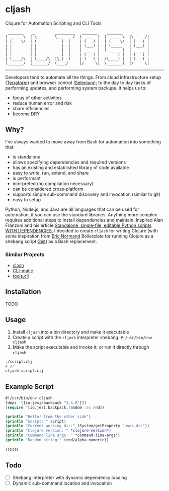 # cljash

Clojure for Automation Scripting and CLI Tools

```
 _______    _         _________   _______    _______            
(  ____ \  ( \        \__    _/  (  ___  )  (  ____ \  |\     /|
| (    \/  | (           )  (    | (   ) |  | (    \/  | )   ( |
| |        | |           |  |    | (___) |  | (_____   | (___) |
| |        | |           |  |    |  ___  |  (_____  )  |  ___  |
| |        | |           |  |    | (   ) |        ) |  | (   ) |
| (____/\  | (____/\  |\_)  )    | )   ( |  /\____) |  | )   ( |
(_______/  (_______/  (____/     |/     \|  \_______)  |/     \|
```
---

Developers tend to automate all the things. From cloud infrastructure setup ([Terraform](https://www.terraform.io/)) and
browser control ([Selenium](https://www.seleniumhq.org/)); to the day to day tasks of performing updates, and performing
system backups. It helps us to:
* focus of other activities
* reduce human error and risk
* share efficiencies
* become DRY

## Why?

I've always wanted to move away from Bash for automation into something that:
* is standalone
* allows specifying dependencies and required versions
* has an existing and established library of code available
* easy to write, run, extend, and share
* is performant
* interpreted (no compilation necessary)
* can be considered cross-platform
* supports simple sub-command discovery and invocation (similar to git)
* easy to setup

Python, Node.js, and Java are all languages that can be used for automation, if you can use the standard libraries.
Anything more complex requires additional steps to install dependencies and maintain. Inspired Alan Franzoni and his
article [Standalone, single-file, editable Python scripts WITH DEPENDENCIES](https://www.franzoni.eu/single-file-editable-python-scripts-with-dependencies/), 
I decided to create `cljash` for writing Clojure (with some inspiration from [Eric Normand](https://github.com/ericnormand)
Boilerplate for running Clojure as a shebang script [Gist](https://gist.github.com/ericnormand/6bb4562c4bc578ef223182e3bb1e72c5/))
as a Bash replacement.

### Similar Projects

* [closh](https://github.com/dundalek/closh)
* [CLI-matic](https://github.com/l3nz/cli-matic)
* [tools.cli](https://github.com/clojure/tools.cli)

## Installation

TODO

## Usage

1. Install `cljash` into a bin directory and make it executable
1. Create a script with the `cljash` interpreter shebang. `#!/usr/bin/env cljash`
1. Make the script executable and invoke it; or run it directly through `cljash`

```bash
./script.clj 
# or
cljash script.clj
```

## Example Script

```clojure
#!/usr/bin/env cljash
(deps '[[io.jesi/backpack "3.3.0"]])
(require '[io.jesi.backpack.random :as rnd])

(println "Hello! from the other side")
(println "Script: " script)
(println "Current working dir:" (System/getProperty "user.dir"))
(println "Clojure version: " *clojure-version*)
(println "Command line args: " *command-line-args*)
(println "Random string:" (rnd/alpha-numeric))
```

TODO

## Todo

- [ ] Shebang interpreter with dynamic dependency loading
- [ ] Dynamic sub-command location and invocation
